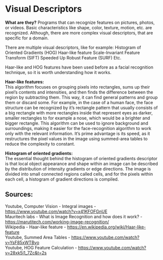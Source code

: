# Visual Descriptors
**What are they?**
Programs that can recognize features on pictures, photos, or videos. Basic characteristics like shape, color, texture, motion, etc. are recognized. Although, there are more complex visual descriptors, that are specific for a domain.

There are multiple visual descriptors, like for example:
Histogram of Oriented Gradients (HOG)
Haar-like feature
Scale-Invariant Feature Transform (SIFT)
Speeded Up Robust Feature (SURF)
Etc.

Haar-like and HOG features have been used before as a facial recognition technique, so it is worth understanding how it works.

**Haar-like features:**  
This algorithm focuses on grouping pixels into rectangles, sums up their pixel’s contents and intensities, and then finds the difference between the region by subtracting them. This way, it can find general patterns and group them or discard some. For example, in the case of a human face, the face structure can be recognized by it’s rectangle pattern that usually consists of a big rectangle with more rectangles inside that represent eyes as darker, smaller rectangles to for example a nose,  which would be a brighter and bigger rectangle. This algorithm can be used to ignore background and surroundings, making it easier for the face-recognition algorithm to work only with the relevant information. It’s prime advantage is its speed, as it restructures the pixel values in the image using summed-area tables to reduce the complexity to constant.

**Histogram of oriented gradients:**  
The essential thought behind the histogram of oriented gradients descriptor is that local object appearance and shape within an image can be described by the distribution of intensity gradients or edge directions. The image is divided into small connected regions called cells, and for the pixels within each cell, a histogram of gradient directions is compiled.

##  Sources:
Youtube, Computer Vision - Integral images - https://www.youtube.com/watch?v=x41KFOFGnUE  
Mauritech labs - What is Image Recognition and how does it work? - https://marutitech.com/working-image-recognition/  
Wikipedia - Haar-like feature - https://en.wikipedia.org/wiki/Haar-like-feature  
Youtube, Summed Area Tables - https://www.youtube.com/watch?v=YsF85xWTByo  
Youtube, HOG Feature Calculation - https://www.youtube.com/watch?v=28xk5i1_7Zc&t=2s  
